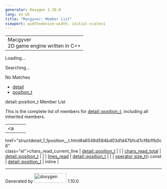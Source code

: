 ```yaml
---
generator: Doxygen 1.10.0
lang: en-US
title: "Macgyver: Member List"
viewport: width=device-width, initial-scale=1
---
```


<div id="top">

<div id="titlearea">

<table data-cellspacing="0" data-cellpadding="0">
<colgroup>
<col style="width: 100%" />
</colgroup>
<tbody>
<tr id="projectrow" class="odd">
<td id="projectalign"><div id="projectname">
Macgyver
</div>
<div id="projectbrief">
2D game engine written in C++
</div></td>
</tr>
</tbody>
</table>

</div>

<div id="main-nav">

</div>

<div id="MSearchSelectWindow"
onmouseover="return searchBox.OnSearchSelectShow()"
onmouseout="return searchBox.OnSearchSelectHide()"
onkeydown="return searchBox.OnSearchSelectKey(event)">

</div>

<div id="MSearchResultsWindow">

<div id="MSearchResults">

<div class="SRPage">

<div id="SRIndex">

<div id="SRResults">

</div>

<div id="Loading" class="SRStatus">

Loading...

</div>

<div id="Searching" class="SRStatus">

Searching...

</div>

<div id="NoMatches" class="SRStatus">

No Matches

</div>

</div>

</div>

</div>

</div>

<div id="nav-path" class="navpath">

- <a href="namespacedetail.html" class="el">detail</a>
- <a href="structdetail_1_1position__t.html" class="el">position_t</a>

</div>

</div>

<div class="header">

<div class="headertitle">

<div class="title">

detail::position_t Member List

</div>

</div>

</div>

<div class="contents">

This is the complete list of members for
<a href="structdetail_1_1position__t.html"
class="el">detail::position_t</a>, including all inherited members.

|                                                                           |                                            |                                    |
|---------------------------------------------------------------------------|--------------------------------------------|------------------------------------|
| <a                                                                        
 href="structdetail_1_1position__t.html#a6548d584bd03d1d47bfcd7cf8b1fb0c6"  
 class="el">chars_read_current_line</a>                                     | <a href="structdetail_1_1position__t.html" 
                                                                             class="el">detail::position_t</a>           |                                    |
| <a                                                                        
 href="structdetail_1_1position__t.html#ac4d220d61ce61eeffbea40985727a3b0"  
 class="el">chars_read_total</a>                                            | <a href="structdetail_1_1position__t.html" 
                                                                             class="el">detail::position_t</a>           |                                    |
| <a                                                                        
 href="structdetail_1_1position__t.html#a9ec1ac6600d1364f4d1c9f67de6a670b"  
 class="el">lines_read</a>                                                  | <a href="structdetail_1_1position__t.html" 
                                                                             class="el">detail::position_t</a>           |                                    |
| <a                                                                        
 href="structdetail_1_1position__t.html#a1299e15d15516235772d36e077ec9741"  
 class="el">operator size_t</a>() const                                     | <a href="structdetail_1_1position__t.html" 
                                                                             class="el">detail::position_t</a>           | <span class="mlabel">inline</span> |

</div>

------------------------------------------------------------------------

<span class="small">Generated
by [<img src="doxygen.svg" class="footer" width="104" height="31"
alt="doxygen" />](https://www.doxygen.org/index.html) 1.10.0</span>
